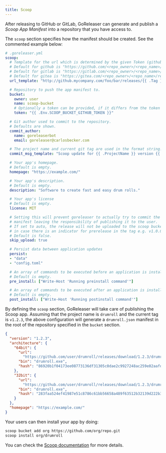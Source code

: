 ```yaml
---
title: Scoop
---
```


After releasing to GitHub or GitLab, GoReleaser can generate and publish a
_Scoop App Manifest_ into a repository that you have access to.

The `scoop` section specifies how the manifest should be created. See
the commented example below:

```yaml
# .goreleaser.yml
scoop:
  # Template for the url which is determined by the given Token (github or gitlab)
  # Default for github is "https://github.com/<repo_owner>/<repo_name>/releases/download/{{ .Tag }}/{{ .ArtifactName }}"
  # Default for gitlab is "https://gitlab.com/<repo_owner>/<repo_name>/uploads/{{ .ArtifactUploadHash }}/{{ .ArtifactName }}"
  # Default for gitea is "https://gitea.com/<repo_owner>/<repo_name>/releases/download/{{ .Tag }}/{{ .ArtifactName }}"
  url_template: "http://github.mycompany.com/foo/bar/releases/{{ .Tag }}/{{ .ArtifactName }}"

  # Repository to push the app manifest to.
  bucket:
    owner: user
    name: scoop-bucket
    # Optionally a token can be provided, if it differs from the token provided to GoReleaser
    token: "{{ .Env.SCOOP_BUCKET_GITHUB_TOKEN }}"

  # Git author used to commit to the repository.
  # Defaults are shown.
  commit_author:
    name: goreleaserbot
    email: goreleaser@carlosbecker.com

  # The project name and current git tag are used in the format string.
  commit_msg_template: "Scoop update for {{ .ProjectName }} version {{ .Tag }}"

  # Your app's homepage.
  # Default is empty.
  homepage: "https://example.com/"

  # Your app's description.
  # Default is empty.
  description: "Software to create fast and easy drum rolls."

  # Your app's license
  # Default is empty.
  license: MIT

  # Setting this will prevent goreleaser to actually try to commit the updated
  # manifest leaving the responsibility of publishing it to the user.
  # If set to auto, the release will not be uploaded to the scoop bucket
  # in case there is an indicator for prerelease in the tag e.g. v1.0.0-rc1
  # Default is false.
  skip_upload: true

  # Persist data between application updates
  persist:
  - "data"
  - "config.toml"

  # An array of commands to be executed before an application is installed.
  # Default is empty.
  pre_install: ["Write-Host 'Running preinstall command'"]

  # An array of commands to be executed after an application is installed.
  # Default is empty.
  post_install: ["Write-Host 'Running postinstall command'"]
```

By defining the `scoop` section, GoReleaser will take care of publishing the
Scoop app. Assuming that the project name is `drumroll` and the current tag is
`v1.2.3`, the above configuration will generate a `drumroll.json` manifest in
the root of the repository specified in the `bucket` section.

```json
{
  "version": "1.2.3",
  "architecture": {
    "64bit": {
      "url":
        "https://github.com/user/drumroll/releases/download/1.2.3/drumroll_1.2.3_windows_amd64.tar.gz",
      "bin": "drumroll.exe",
      "hash": "86920b1f04173ee08773136df31305c0dae2c9927248ac259e02aafd92b6008a"
    },
    "32bit": {
      "url":
        "https://github.com/user/drumroll/releases/download/1.2.3/drumroll_1.2.3_windows_386.tar.gz",
      "bin": "drumroll.exe",
      "hash": "283faa524ef41987e51c8786c61bb56658a489f63512b32139d222b3ee1d18e6"
    }
  },
  "homepage": "https://example.com/"
}
```

Your users can then install your app by doing:

```sh
scoop bucket add org https://github.com/org/repo.git
scoop install org/drumroll
```

You can check the
[Scoop documentation](https://github.com/lukesampson/scoop/wiki) for more
details.
